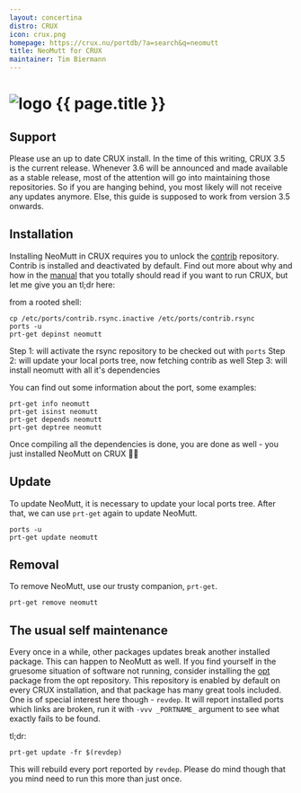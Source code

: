 ```yaml
---
layout: concertina
distro: CRUX
icon: crux.png
homepage: https://crux.nu/portdb/?a=search&q=neomutt
title: NeoMutt for CRUX
maintainer: Tim Biermann
---
```


# ![logo](/images/distros/{{page.icon}}) {{ page.title }}

## Support <a id="support"></a>

Please use an up to date CRUX install. In the time of this writing, CRUX 3.5 is the current release. Whenever 3.6 will be announced and made available as a stable release, most of the attention will go into maintaining those repositories. So if you are hanging behind, you most likely will not receive any updates anymore.
Else, this guide is supposed to work from version 3.5 onwards.

## Installation <a id="install"></a>

Installing NeoMutt in CRUX requires you to unlock the [contrib](https://crux.nu/Main/Handbook3-5#ntoc35) repository. Contrib is installed and deactivated by default. Find out more about why and how in the [manual](https://crux.nu/Main/Handbook3-5#ntoc42) that you totally should read if you want to run CRUX, but let me give you an tl;dr here:

from a rooted shell:
```
cp /etc/ports/contrib.rsync.inactive /etc/ports/contrib.rsync
ports -u
prt-get depinst neomutt
```

Step 1: will activate the rsync repository to be checked out with `ports`
Step 2: will update your local ports tree, now fetching contrib as well
Step 3: will install neomutt with all it's dependencies

You can find out some information about the port, some examples:

```
prt-get info neomutt
prt-get isinst neomutt
prt-get depends neomutt
prt-get deptree neomutt
```

Once compiling all the dependencies is done, you are done as well - you just installed NeoMutt on CRUX 👏🥳

## Update <a id="update"></a>

To update NeoMutt, it is necessary to update your local ports tree.
After that, we can use `prt-get` again to update NeoMutt.

```
ports -u
prt-get update neomutt
```

## Removal <a id="remove"></a>

To remove NeoMutt, use our trusty companion, `prt-get`.

```
prt-get remove neomutt
```

## The usual self maintenance

Every once in a while, other packages updates break another installed package. This can happen to NeoMutt as well.
If you find yourself in the gruesome situation of software not running, consider installing the [opt](https://crux.nu/portdb/?a=search&q=prt-utils) package from the opt repository. This repository is enabled by default on every CRUX installation, and that package has many great tools included. One is of special interest here though - `revdep`. It will report installed ports which links are broken, run it with `-vvv _PORTNAME_` argument to see what exactly fails to be found.

tl;dr:
```
prt-get update -fr $(revdep)
```
This will rebuild every port reported by `revdep`. Please do mind though that you mind need to run this more than just once.
